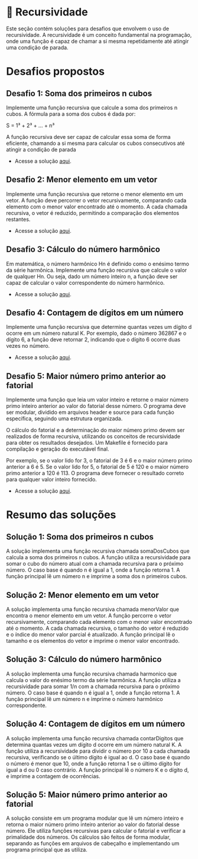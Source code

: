 # 🔁 Recursividade

Este seção contém soluções para desafios que envolvem o uso de recursividade. A recursividade é um conceito fundamental na programação, onde uma função é capaz de chamar a si mesma repetidamente até atingir uma condição de parada.

# Desafios propostos

## Desafio 1: Soma dos primeiros n cubos
Implemente uma função recursiva que calcule a soma dos primeiros n cubos. A fórmula para a soma dos cubos é dada por:

S = 1³ + 2³ + ... + n³

A função recursiva deve ser capaz de calcular essa soma de forma eficiente, chamando a si mesma para calcular os cubos consecutivos até atingir a condição de parada
- Acesse a solução [aqui](../Q1/questao1.cpp).


## Desafio 2: Menor elemento em um vetor
Implemente uma função recursiva que retorne o menor elemento em um vetor. A função deve percorrer o vetor recursivamente, comparando cada elemento com o menor valor encontrado até o momento. A cada chamada recursiva, o vetor é reduzido, permitindo a comparação dos elementos restantes.
- Acesse a solução [aqui](../Q2/questao2.cpp).


## Desafio 3: Cálculo do número harmônico
Em matemática, o número harmônico Hn é definido como o enésimo termo da série harmônica. Implemente uma função recursiva que calcule o valor de qualquer Hn. Ou seja, dado um número inteiro n, a função deve ser capaz de calcular o valor correspondente do número harmônico.
- Acesse a solução [aqui](../Q3/questao3.cpp).


## Desafio 4: Contagem de dígitos em um número
Implemente uma função recursiva que determine quantas vezes um dígito d ocorre em um número natural K. Por exemplo, dado o número 362867 e o dígito 6, a função deve retornar 2, indicando que o dígito 6 ocorre duas vezes no número.
- Acesse a solução [aqui](../Q4/questao4.cpp).

## Desafio 5: Maior número primo anterior ao fatorial
Implemente uma função que leia um valor inteiro e retorne o maior número primo inteiro anterior ao valor do fatorial desse número. O programa deve ser modular, dividido em arquivos header e source para cada função específica, seguindo uma estrutura organizada.

O cálculo do fatorial e a determinação do maior número primo devem ser realizados de forma recursiva, utilizando os conceitos de recursividade para obter os resultados desejados. Um Makefile é fornecido para compilação e geração do executável final.

Por exemplo, se o valor lido for 3, o fatorial de 3 é 6 e o maior número primo anterior a 6 é 5. Se o valor lido for 5, o fatorial de 5 é 120 e o maior número primo anterior a 120 é 113. O programa deve fornecer o resultado correto para qualquer valor inteiro fornecido.
- Acesse a solução [aqui](../Q5/).

# Resumo das soluções

## Solução 1: Soma dos primeiros n cubos
A solução implementa uma função recursiva chamada somaDosCubos que calcula a soma dos primeiros n cubos. A função utiliza a recursividade para somar o cubo do número atual com a chamada recursiva para o próximo número. O caso base é quando n é igual a 1, onde a função retorna 1. A função principal lê um número n e imprime a soma dos n primeiros cubos.

## Solução 2: Menor elemento em um vetor
A solução implementa uma função recursiva chamada menorValor que encontra o menor elemento em um vetor. A função percorre o vetor recursivamente, comparando cada elemento com o menor valor encontrado até o momento. A cada chamada recursiva, o tamanho do vetor é reduzido e o índice do menor valor parcial é atualizado. A função principal lê o tamanho e os elementos do vetor e imprime o menor valor encontrado.

## Solução 3: Cálculo do número harmônico
A solução implementa uma função recursiva chamada harmonico que calcula o valor do enésimo termo da série harmônica. A função utiliza a recursividade para somar 1/n com a chamada recursiva para o próximo número. O caso base é quando n é igual a 1, onde a função retorna 1. A função principal lê um número n e imprime o número harmônico correspondente.

## Solução 4: Contagem de dígitos em um número
A solução implementa uma função recursiva chamada contarDigitos que determina quantas vezes um dígito d ocorre em um número natural K. A função utiliza a recursividade para dividir o número por 10 a cada chamada recursiva, verificando se o último dígito é igual ao d. O caso base é quando o número é menor que 10, onde a função retorna 1 se o último dígito for igual a d ou 0 caso contrário. A função principal lê o número K e o dígito d, e imprime a contagem de ocorrências.

## Solução 5: Maior número primo anterior ao fatorial
A solução consiste em um programa modular que lê um número inteiro e retorna o maior número primo inteiro anterior ao valor do fatorial desse número. Ele utiliza funções recursivas para calcular o fatorial e verificar a primalidade dos números. Os cálculos são feitos de forma modular, separando as funções em arquivos de cabeçalho e implementando um programa principal que as utiliza.


